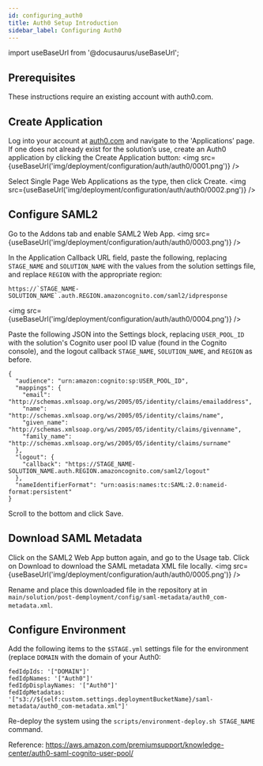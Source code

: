 ```yaml
---
id: configuring_auth0
title: Auth0 Setup Introduction
sidebar_label: Configuring Auth0
---
```


import useBaseUrl from '@docusaurus/useBaseUrl';

## Prerequisites

These instructions require an existing account with auth0.com.

## Create Application

Log into your account at [auth0.com](http://auth0.com/) and navigate to the 'Applications’ page.
If one does not already exist for the solution’s use, create an Auth0 application by clicking the Create Application button:
<img src={useBaseUrl('img/deployment/configuration/auth/auth0/0001.png')} />

Select Single Page Web Applications as the type, then click Create.
<img src={useBaseUrl('img/deployment/configuration/auth/auth0/0002.png')} />

## Configure SAML2

Go to the Addons tab and enable SAML2 Web App.
<img src={useBaseUrl('img/deployment/configuration/auth/auth0/0003.png')} />

In the Application Callback URL field, paste the following, replacing `STAGE_NAME` and `SOLUTION_NAME` with the values from the solution settings file, and replace `REGION` with the appropriate region:

```
https://`STAGE_NAME-SOLUTION_NAME`.auth.REGION.amazoncognito.com/saml2/idpresponse
```

<img src={useBaseUrl('img/deployment/configuration/auth/auth0/0004.png')} />

Paste the following JSON into the Settings block, replacing `USER_POOL_ID` with the solution's Cognito user pool ID value (found in the Cognito console), and the logout callback `STAGE_NAME`, `SOLUTION_NAME`, and `REGION` as before.

```
{
  "audience": "urn:amazon:cognito:sp:USER_POOL_ID",
  "mappings": {
    "email": "http://schemas.xmlsoap.org/ws/2005/05/identity/claims/emailaddress",
    "name": "http://schemas.xmlsoap.org/ws/2005/05/identity/claims/name",
    "given_name": "http://schemas.xmlsoap.org/ws/2005/05/identity/claims/givenname",
    "family_name": "http://schemas.xmlsoap.org/ws/2005/05/identity/claims/surname"
  },
  "logout": {
    "callback": "https://STAGE_NAME-SOLUTION_NAME.auth.REGION.amazoncognito.com/saml2/logout"
  },
  "nameIdentifierFormat": "urn:oasis:names:tc:SAML:2.0:nameid-format:persistent"
}
```

Scroll to the bottom and click Save.

## Download SAML Metadata

Click on the SAML2 Web App button again, and go to the Usage tab. Click on Download to download the SAML metadata XML file locally.
<img src={useBaseUrl('img/deployment/configuration/auth/auth0/0005.png')} />

Rename and place this downloaded file in the repository at in `main/solution/post-demployment/config/saml-metadata/auth0_com-metadata.xml`.

## Configure Environment

Add the following items to the `$STAGE.yml` settings file for the environment (replace `DOMAIN` with the domain of your Auth0:

```
fedIdpIds: '["DOMAIN"]'
fedIdpNames: '["Auth0"]'
fedIdpDisplayNames: '["Auth0"]'
fedIdpMetadatas: '["s3://${self:custom.settings.deploymentBucketName}/saml-metadata/auth0_com-metadata.xml"]'
```

Re-deploy the system using the `scripts/environment-deploy.sh STAGE_NAME` command.

Reference: https://aws.amazon.com/premiumsupport/knowledge-center/auth0-saml-cognito-user-pool/
